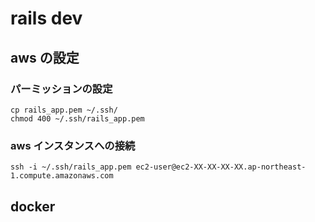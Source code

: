 # rails dev

## aws の設定

### パーミッションの設定

```shell
cp rails_app.pem ~/.ssh/
chmod 400 ~/.ssh/rails_app.pem
```

### aws インスタンスへの接続

```shell
ssh -i ~/.ssh/rails_app.pem ec2-user@ec2-XX-XX-XX-XX.ap-northeast-1.compute.amazonaws.com
```

## docker
